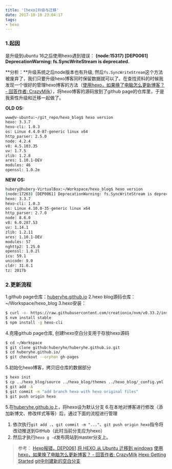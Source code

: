 ```yaml
---
title: '[hexo]升级与迁移'
date: 2017-10-10 23:04:17
tags:
- hexo
---
```

### 1.起因
是升级到ubuntu 16之后使用hexo遇到错误：
**(node:15317) [DEP0061] DeprecationWarning: fs.SyncWriteStream is deprecated.**

**分析：**升级系统之后node版本也有升级, 然后`fs.SyncWriteStream`这个方法被废弃了，我们只要升级hexo博客同时保留数据就可以了。在查找资料的时候我发现一个很好的管理hexo博客的方法（[使用hexo，如果换了电脑怎么更新博客？ - 回答作者: CrazyMilk](https://zhihu.com/question/21193762/answer/79109280)），将hexo博客的源码放到了github page的仓库里，于是我索性升级和迁移一起做了。

**OLD OS:**
```bash
www@v-ubuntu:~/git_repo/hexo_blog$ hexo version
hexo: 3.3.7
hexo-cli: 1.0.3
os: Linux 4.4.0-87-generic linux x64
http_parser: 2.5.0
node: 4.2.4
v8: 4.5.103.35
uv: 1.7.5
zlib: 1.2.8
ares: 1.10.1-DEV
modules: 46
openssl: 1.0.2e
```
**NEW OS:**
```bash
hubery@hubery-VirtualBox:~/Workspace/hexo_blog$ hexo version
(node:17263) [DEP0061] DeprecationWarning: fs.SyncWriteStream is deprecated.
hexo: 3.3.7
hexo-cli: 1.0.3
os: Linux 4.10.0-35-generic linux x64
http_parser: 2.7.0
node: 8.6.0
v8: 6.0.287.53
uv: 1.14.1
zlib: 1.2.11
ares: 1.10.1-DEV
modules: 57
nghttp2: 1.25.0
openssl: 1.0.2l
icu: 59.1
unicode: 9.0
cldr: 31.0.1
tz: 2017b
```
### 2.更新流程
1.github page仓库：[huberyhe.github.io](https://github.com/huberyhe/huberyhe.github.io)
2.hexo blog源码仓库：~/Workspace/hexo_blog
3.hexo安装：
```bash
$ curl -o- https://raw.githubusercontent.com/creationix/nvm/v0.33.2/install.sh | bash
$ nvm install stable
$ npm install -g hexo-cli
```
4.克隆github page仓库, 创建hexo空白分支用于存放hexo源码
```bash
$ cd ~/Workspace
$ git clone github:huberyhe/huberyhe.github.io.git
$ cd huberyhe.github.io/
$ git checkout --orphan gh-pages
```
5.初始化hexo博客，拷贝旧仓库的数据部分
```bash
$ hexo init
$ cp ../hexo_blog/source ../hexo_blog/themes ../hexo_blog/_config.yml ../hexo_blog/package.json ../hexo_blog/new_from_md.sh ./ -Ra
$ git add -A
$ git commit -m "add branch hexo with hexo original files"
$ git push origin hexo
```
5.在[huberyhe.github.io](https://github.com/huberyhe/huberyhe.github.io)上，将hexo设为默认分支
6.在本地对博客进行修改（添加新博文、修改样式等等）后，通过下面的流程进行管理
1. 依次执行`git add .`、`git commit -m "..."`、`git push origin hexo`指令将改动推送到GitHub（此时当前分支应为hexo）
2. 然后才执行`hexo g -d`发布网站到master分支上。

>参考：
>[Hexo报错，DEP0061](http://www.abrocks.com/2017/06/17/node8.0方法弃用处理/#more)
>[将 HEXO 从 Ubuntu 迁移到 windows](http://www.cnblogs.com/JinyaoLi/p/4672376.html)
>[使用hexo，如果换了电脑怎么更新博客？ - 回答作者: CrazyMilk](https://zhihu.com/question/21193762/answer/79109280)
>[Hexo Getting Started](https://hexo.io/docs/index.html)
>[git中创建新的空白分支](http://blog.csdn.net/playboyanta123/article/details/48975175)